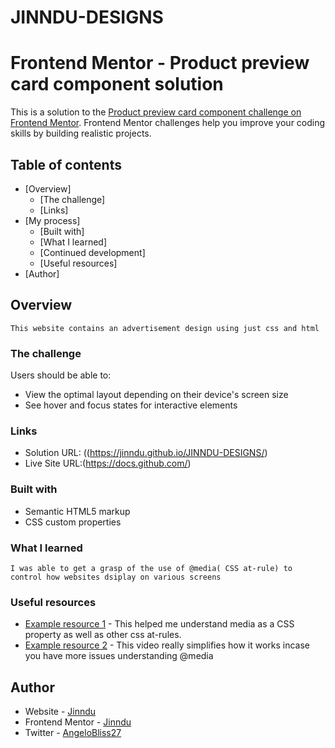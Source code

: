 # JINNDU-DESIGNS
# Frontend Mentor - Product preview card component solution

This is a solution to the [Product preview card component challenge on Frontend Mentor](https://www.frontendmentor.io/challenges/product-preview-card-component-GO7UmttRfa). Frontend Mentor challenges help you improve your coding skills by building realistic projects. 

## Table of contents

- [Overview]
  - [The challenge]
  - [Links]
- [My process]
  - [Built with]
  - [What I learned]
  - [Continued development]
  - [Useful resources]
- [Author]


## Overview
	This website contains an advertisement design using just css and html

### The challenge

Users should be able to:

- View the optimal layout depending on their device's screen size
- See hover and focus states for interactive elements


### Links

- Solution URL: ((https://jinndu.github.io/JINNDU-DESIGNS/)
- Live Site URL:(https://docs.github.com/)


### Built with

- Semantic HTML5 markup
- CSS custom properties

### What I learned
	I was able to get a grasp of the use of @media(	CSS at-rule) to control how websites dsiplay on various screens

### Useful resources

- [Example resource 1](https://developer.mozilla.org/en-US) - This helped me understand media as a CSS property as well as other css at-rules.
- [Example resource 2](https://www.youtube.com/watch?v=yU7jJ3NbPdA&t=200s) - This video really simplifies how it works incase you have more issues understanding @media


## Author

- Website - [Jinndu](https://jinndu.github.io/JINNDU-DESIGNS/)
- Frontend Mentor - [Jinndu](https://www.frontendmentor.io/profile/Jinndu)
- Twitter - [AngeloBliss27](https://www.twitter.com/Angelobliss27)



